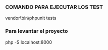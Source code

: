 ### COMANDO PARA EJECUTAR LOS TEST

vendor\bin\phpunit tests


### Para levantar el proyecto

php -S localhost:8000 